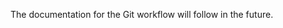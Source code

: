 <!--
 ~ SPDX-FileCopyrightText: Copyright DB InfraGO AG and contributors
 ~ SPDX-License-Identifier: Apache-2.0
 -->

The documentation for the Git workflow will follow in the future.
